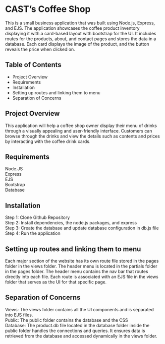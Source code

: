 # **CAST’s Coffee Shop**
This is a small business application that was built using Node.js, Express, and EJS. The application showcases the coffee product inventory displaying it with a card-based layout with bootstrap for the UI. It includes routes for the products, about, and contact pages and stores the data in a database. Each card displays the image of the product, and the button reveals the price when clicked on.

## **Table of Contents**
-	Project Overview
-	Requirements
-	Installation
-	Setting up routes and linking them to menu
-	Separation of Concerns

## **Project Overview**
This application will help a coffee shop owner display their menu of drinks through a visually appealing and user-friendly interface. Customers can browse through the drinks and view the details such as contents and prices by interacting with the coffee drink cards.

## **Requirements**
Node.JS <br>
Express <br>
EJS <br>
Bootstrap <br>
Database <br>

## **Installation**
Step 1: Clone Github Repository <br>
Step 2: Install dependencies, the node.js packages, and express <br>
Step 3: Create the database and update database configuration in db.js file <br>
Step 4: Run the application <br>

## **Setting up routes and linking them to menu**
Each major section of the website has its own route file stored in the pages folder in the views folder. The header menu is located in the partials folder in the pages folder. The header menu contains the nav bar that routes directly into each file. Each route is associated with an EJS file in the views folder that serves as the UI for that specific page.

## **Separation of Concerns**
Views: The views folder contains all the UI components and is separated into EJS files. <br>
Public: The public folder contains the database and the CSS <br>
Database: The product.db file located in the database folder inside the public folder handles the connections and queries. It ensures data is retrieved from the database and accessed dynamically in the views folder. 

